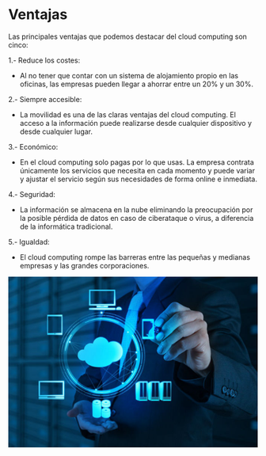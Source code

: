 # Ventajas

Las principales ventajas que podemos destacar del cloud computing son cinco:

1.- Reduce los costes:
- Al no tener que contar con un sistema de alojamiento propio en las oficinas, las empresas pueden llegar a ahorrar entre un 20% y un 30%.

2.- Siempre accesible:
- La movilidad es una de las claras ventajas del cloud computing. El acceso a la información puede realizarse desde cualquier dispositivo y desde cualquier lugar. 

3.- Económico:
- En el cloud computing solo pagas por lo que usas. La empresa contrata únicamente los servicios que necesita en cada momento y puede variar y ajustar el servicio según sus necesidades de forma online e inmediata. 

4.- Seguridad:
- La información se almacena en la nube eliminando la preocupación por la posible pérdida de datos en caso de ciberataque o virus, a diferencia de la informática tradicional. 

5.- Igualdad:
- El cloud computing rompe las barreras entre las pequeñas y medianas empresas y las grandes corporaciones.

![img24](/img/cloud6.jpg)
